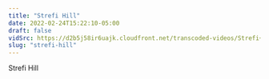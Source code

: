 ```yaml
---
title: "Strefi Hill"
date: 2022-02-24T15:22:10-05:00
draft: false
vidSrc: https://d2b5j58ir6uajk.cloudfront.net/transcoded-videos/Strefi+Hill+(Lofos+Strefi).mp4
slug: "strefi-hill"
---
```


Strefi Hill